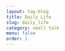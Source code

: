 ```yaml
---
layout: tag-blog
title: Daily Life
slug: daily_life
category: small talk
menu: false
order: 1
---
```

